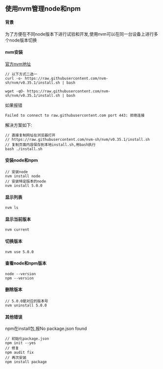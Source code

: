 ## 使用nvm管理node和npm

#### 背景
为了方便在不同node版本下进行试验和开发,使用nvm可以在同一台设备上进行多个node版本切换

#### nvm安装
[官方nvm地址](https://github.com/nvm-sh/nvm '官方nvm地址')
```
// 以下方式二选一
curl -o- https://raw.githubusercontent.com/nvm-sh/nvm/v0.35.1/install.sh | bash

wget -qO- https://raw.githubusercontent.com/nvm-sh/nvm/v0.35.1/install.sh | bash
```
如果报错
```
Failed to connect to raw.githubusercontent.com port 443: 拒绝连接
```
解决方案如下:
```
// 直接复制网址在浏览器打开
// https://raw.githubusercontent.com/nvm-sh/nvm/v0.35.1/install.sh
// 复制页面内容保存到本地install.sh,用bash执行
bash ./install.sh
```
#### 安装node和npm
```
// 安装node
nvm install node
// 安装特定版本的node
nvm install 5.0.0
```

#### 显示列表
```
nvm ls
```

#### 显示当前版本
```
nvm current
```

#### 切换版本
```
nvm use 5.0.0
```

#### 查看node和npm版本
```
node --version
npm --version
```
#### 删除版本
```
// 5.0.0是对应的版本号
nvm uninstall 5.0.0
```

#### 其他错误
npm在install包,报No package.json found
```
// 初始化package.json
npm init --yes
// 修复
npm audit fix
// 再次安装
npm install package
```
